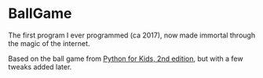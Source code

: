# BallGame
The first program I ever programmed (ca 2017), now made immortal through the magic of the internet.

Based on the ball game from [Python for Kids, 2nd edition](https://nostarch.com/python-kids-2nd-edition), but with a few tweaks added later.
